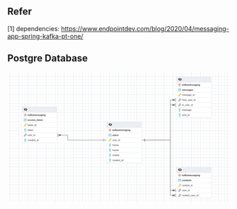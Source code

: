 ## Refer

[1] dependencies: https://www.endpointdev.com/blog/2020/04/messaging-app-spring-kafka-pt-one/


## Postgre Database

![postgre](doc/postgre.png)